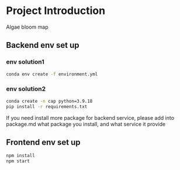 # Project Introduction

Algae bloom map


## Backend env set up

### env solution1
```bash
conda env create -f environment.yml
```

### env solution2
```bash
conda create -n cap python=3.9.18
pip install -r requirements.txt
```
If you need install more package for backend service, please add into package.md
what package you install, and what service it provide



## Frontend env set up 
```bash
npm install
npm start
```

